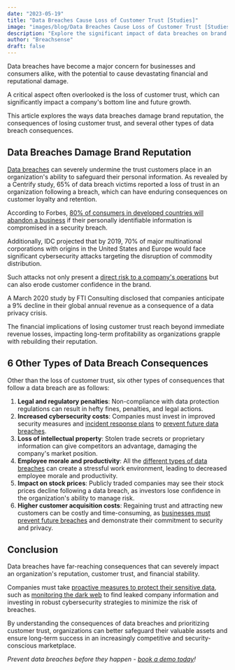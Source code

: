 ```yaml
---
date: "2023-05-19"
title: "Data Breaches Cause Loss of Customer Trust [Studies]"
image: "images/blog/Data Breaches Cause Loss of Customer Trust [Studies].png"
description: "Explore the significant impact of data breaches on brand reputation, customer trust, and financial stability with our article."
author: "Breachsense"
draft: false
---
```

Data breaches have become a major concern for businesses and consumers alike, with the potential to cause devastating financial and reputational damage. 

A critical aspect often overlooked is the loss of customer trust, which can significantly impact a company's bottom line and future growth. 

This article explores the ways data breaches damage brand reputation, the consequences of losing customer trust, and several other types of data breach consequences.
## Data Breaches Damage Brand Reputation
[Data breaches](https://www.breachsense.com/blog/what-is-a-data-breach/) can severely undermine the trust customers place in an organization's ability to safeguard their personal information. As revealed by a Centrify study, 65% of data breach victims reported a loss of trust in an organization following a breach, which can have enduring consequences on customer loyalty and retention.

According to Forbes, [80% of consumers in developed countries will abandon a business](https://www.forbes.com/sites/forbestechcouncil/2017/12/08/mind-the-trust-gap-how-companies-can-retain-customers-after-a-security-breach/#40b4b2806c95) if their personally identifiable information is compromised in a security breach. 

Additionally, IDC projected that by 2019, 70% of major multinational corporations with origins in the United States and Europe would face significant cybersecurity attacks targeting the disruption of commodity distribution. 

Such attacks not only present a [direct risk to a company's operations](https://breachsense.com/blog/after-a-breach/) but can also erode customer confidence in the brand.

A March 2020 study by FTI Consulting disclosed that companies anticipate a 9% decline in their global annual revenue as a consequence of a data privacy crisis. 

The financial implications of losing customer trust reach beyond immediate revenue losses, impacting long-term profitability as organizations grapple with rebuilding their reputation.
## 6 Other Types of Data Breach Consequences
Other than the loss of customer trust, six other types of consequences that follow a data breach are as follows:

1. **Legal and regulatory penalties**: Non-compliance with data protection regulations can result in hefty fines, penalties, and legal actions.
2. **Increased cybersecurity costs**: Companies must invest in improved security measures and [incident response plans](https://www.breachsense.com/blog/data-breach-response-plan/) to [prevent future data breaches](https://breachsense.com/blog/prevent-data-breach/).
3. **Loss of intellectual property**: Stolen trade secrets or proprietary information can give competitors an advantage, damaging the company's market position.
4. **Employee morale and productivity**: All the [different types of data breaches](https://breachsense.com/blog/data-breach-types/) can create a stressful work environment, leading to decreased employee morale and productivity.
5. **Impact on stock prices**: Publicly traded companies may see their stock prices decline following a data breach, as investors lose confidence in the organization's ability to manage risk.
6. **Higher customer acquisition costs**: Regaining trust and attracting new customers can be costly and time-consuming, as [businesses must prevent future breaches](https://breachsense.com/blog/small-business-data-breach-consequences/) and demonstrate their commitment to security and privacy.
## Conclusion
Data breaches have far-reaching consequences that can severely impact an organization's reputation, customer trust, and financial stability. 

Companies must take [proactive measures to protect their sensitive data](https://www.breachsense.com), such as [monitoring the dark web](https://www.breachsense.com/dark-web-monitoring/) to find leaked company information and investing in robust cybersecurity strategies to minimize the risk of breaches. 

By understanding the consequences of data breaches and prioritizing customer trust, organizations can better safeguard their valuable assets and ensure long-term success in an increasingly competitive and security-conscious marketplace.

*Prevent data breaches before they happen - [book a demo today](https://www.breachsense.com/book-demo/)!*
